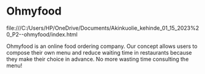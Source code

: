 # Ohmyfood
file:///C:/Users/HP/OneDrive/Documents/Akinkuolie_kehinde_01_15_2023%20_P2--ohmyfood/index.html

Ohmyfood is an online food ordering company. Our concept allows users to compose their
own menu and reduce waiting time in restaurants because they make their choice in
advance. No more wasting time consulting the menu!
